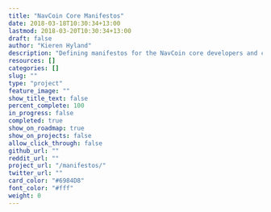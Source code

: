 ```yaml
---
title: "NavCoin Core Manifestos"
date: 2018-03-18T10:30:34+13:00
lastmod: 2018-03-20T10:30:34+13:00
draft: false
author: "Kieren Hyland"
description: "Defining manifestos for the NavCoin core developers and content creators to help align the community’s efforts."
resources: []
categories: []
slug: ""
type: "project"
feature_image: ""
show_title_text: false
percent_complete: 100
in_progress: false
completed: true
show_on_roadmap: true
show_on_projects: false
allow_click_through: false
github_url: ""
reddit_url: ""
project_url: "/manifestos/"
twitter_url: ""
card_color: "#6984D8"
font_color: "#fff"
weight: 0
---
```

